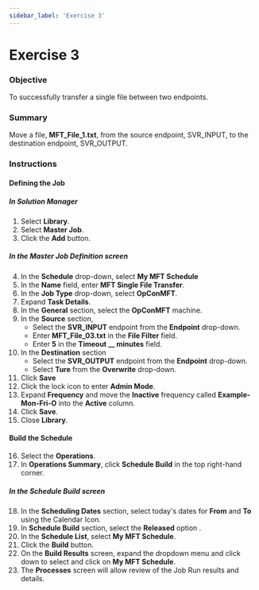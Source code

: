 ```yaml
---
sidebar_label: 'Exercise 3'
---
```


# Exercise 3

### Objective

To successfully transfer a single file between two endpoints.

### Summary

Move a file, **MFT_File_1.txt**, from the source endpoint, SVR_INPUT, to the destination endpoint, SVR_OUTPUT.

### Instructions

#### Defining the Job

##### In Solution Manager
1.  Select **Library**.
2.  Select **Master Job**.
3.  Click the **Add** button.

##### In the Master Job Definition screen

4.  In the **Schedule** drop-down, select **My MFT Schedule**
5.  In the **Name** field, enter **MFT Single File Transfer**.
6.  In the **Job Type** drop-down, select **OpConMFT**.
7.  Expand **Task Details**.
8.  In the **General** section, select the **OpConMFT** machine.
9.  In the **Source** section,
    * Select the **SVR_INPUT** endpoint from the **Endpoint** drop-down.
    * Enter **MFT_File_03.txt** in the **File Filter** field.
    * Enter **5** in the **Timeout __ minutes** field.
10. In the **Destination** section
    * Select the **SVR_OUTPUT** endpoint from the **Endpoint** drop-down.
    * Select **Ture** from the **Overwrite** drop-down.
11. Click **Save**
12. Click the lock icon to enter **Admin Mode**.
13. Expand **Frequency** and move the **Inactive** frequency called **Example-Mon-Fri-O** into the **Active** column.
14. Click **Save**.
15. Close **Library**.

#### Build the Schedule

16. Select the **Operations**.
17. In **Operations Summary**, click **Schedule Build** in the top right-hand corner.

##### In the Schedule Build screen

18.	In the **Scheduling Dates** section, select today's dates for **From** and **To** using the Calendar Icon.
19.	In **Schedule Build** section, select the **Released** option .
20. In the **Schedule List**, select **My MFT Schedule**.
21. Click the **Build** button.
22.	On the **Build Results** screen, expand the dropdown menu and click down to select and click on **My MFT Schedule**.
23.	The **Processes** screen will allow review of the Job Run results and details.
